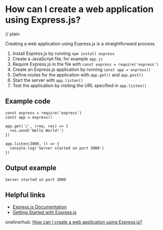 # How can I create a web application using Express.js?
// plain

Creating a web application using Express.js is a straightforward process.

1. Install Express.js by running `npm install express`
2. Create a JavaScript file, for example `app.js`
3. Require Express.js in the file with `const express = require('express')`
4. Create an Express.js application by running `const app = express()`
5. Define routes for the application with `app.get()` and `app.post()`
6. Start the server with `app.listen()`
7. Test the application by visiting the URL specified in `app.listen()`

## Example code

```
const express = require('express')
const app = express()

app.get('/', (req, res) => {
  res.send('Hello World!')
})

app.listen(3000, () => {
  console.log('Server started on port 3000')
})
```

## Output example

```
Server started on port 3000
```

## Helpful links
- [Express.js Documentation](https://expressjs.com/en/4x/api.html)
- [Getting Started with Express.js](https://expressjs.com/en/starter/hello-world.html)

onelinerhub: [How can I create a web application using Express.js?](https://onelinerhub.com/expressjs/how-can-i-create-a-web-application-using-express-js)